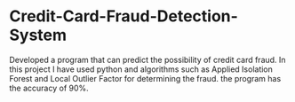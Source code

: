 # Credit-Card-Fraud-Detection-System
Developed a program that can predict the possibility of credit card fraud. In this project I have used python and algorithms such as Applied Isolation Forest and Local Outlier Factor for determining the fraud. the program has the accuracy of 90%.
